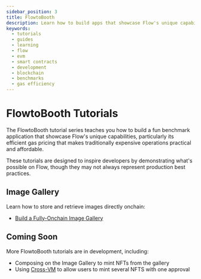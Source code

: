 ```yaml
---
sidebar_position: 3
title: FlowtoBooth
description: Learn how to build apps that showcase Flow's unique capabilities through fun benchmark applications.
keywords:
  - tutorials
  - guides
  - learning
  - flow
  - evm
  - smart contracts
  - development
  - blockchain
  - benchmarks
  - gas efficiency
---
```


# FlowtoBooth Tutorials

The FlowtoBooth tutorial series teaches you how to build a fun benchmark application that showcase Flow's unique capabilities, particularly its efficient gas pricing that makes traditionally expensive operations practical and affordable.

These tutorials are designed to inspire developers by demonstrating what's possible on Flow, though they may not always represent production best practices.

## Image Gallery

Learn how to store and retrieve images directly onchain:

- [Build a Fully-Onchain Image Gallery](image-gallery.md)

## Coming Soon

More FlowtoBooth tutorials are in development, including:

- Composing on the Image Gallery to mint NFTs from the gallery
- Using [Cross-VM] to allow users to mint several NFTS with one approval

[Cross-VM]: ../cross-vm-apps/index.md